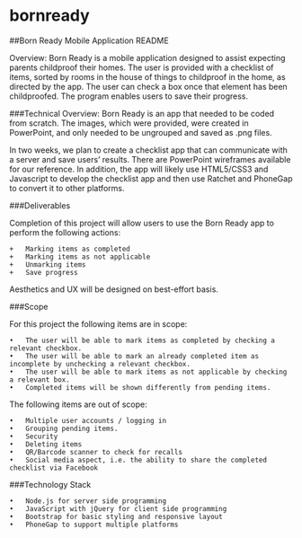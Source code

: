 bornready
=========

##Born Ready Mobile Application README

Overview:
Born Ready is a mobile application designed to assist expecting parents childproof their homes. The user is provided with a checklist of items, sorted by rooms in the house of things to childproof in the home, as directed by the app. The user can check a box once that element has been childproofed. The program enables users to save their progress.

###Technical Overview:
Born Ready is an app that needed to be coded from scratch. The images, which were provided, were created in PowerPoint, and only needed to be ungrouped and saved as .png files. 

In two weeks, we plan to create a checklist app that can communicate with a server and save users’ results. There are PowerPoint wireframes available for our reference. In addition, the app will likely use HTML5/CSS3 and Javascript to develop the checklist app and then use Ratchet and PhoneGap to convert it to other platforms.

###Deliverables

Completion of this project will allow users to use the Born Ready app to perform the following actions:

	+	Marking items as completed
	+	Marking items as not applicable
	+	Unmarking items
	+ 	Save progress 

Aesthetics and UX will be designed on best-effort basis.

###Scope

For this project the following items are in scope:

	•	The user will be able to mark items as completed by checking a relevant checkbox.
	•	The user will be able to mark an already completed item as incomplete by unchecking a relevant checkbox.
	•	The user will be able to mark items as not applicable by checking a relevant box.
	•	Completed items will be shown differently from pending items.

The following items are out of scope:

	•	Multiple user accounts / logging in
	•	Grouping pending items.
	•	Security
	•	Deleting items
	•	QR/Barcode scanner to check for recalls
	•	Social media aspect, i.e. the ability to share the completed checklist via Facebook
	

###Technology Stack

	•	Node.js for server side programming
	•	JavaScript with jQuery for client side programming
	•	Bootstrap for basic styling and responsive layout
	•	PhoneGap to support multiple platforms
	
